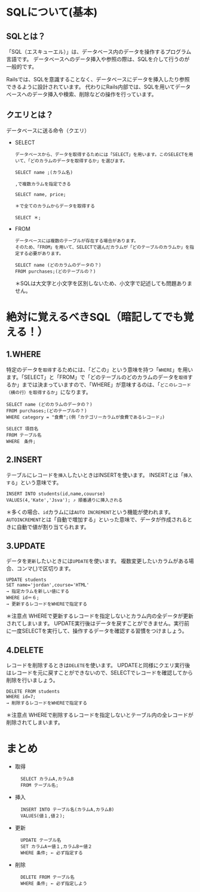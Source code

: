 # SQLについて(基本)

## SQLとは？
「SQL（エスキューエル）」は、データベース内のデータを操作するプログラム言語です。
データベースへのデータ挿入や参照の際は、SQLを介して行うのが一般的です。

Railsでは、SQLを意識することなく、データベースにデータを挿入したり参照できるように設計されています。
代わりにRails内部では、SQLを用いてデータベースへのデータ挿入や検索、削除などの操作を行っています。

## クエリとは？
データベースに送る命令（クエリ）

* SELECT

      データベースから、データを取得するためには「SELECT」を用います。このSELECTを用いて、「どのカラムのデータを取得するか」を選びます。

    `SELECT name ;(カラム名)`

      ,で複数カラムを指定できる

    `SELECT name, price;`

      ＊で全てのカラムからデータを取得する
    `SELECT ＊;`

* FROM

      データベースには複数のテーブルが存在する場合があります。
      そのため、「FROM」を用いて、SELECTで選んだカラムが「どのテーブルのカラムか」を指定する必要があります。

    ```
    SELECT name (どのカラムのデータの？)
    FROM purchases;(どのテーブルの？)
    ```
   ＊SQLは大文字と小文字を区別しないため、小文字で記述しても問題ありません。

# 絶対に覚えるべきSQL（暗記してでも覚える！）

## 1.WHERE

特定のデータを`取得`するためには、「どこの」という意味を持つ「`WHERE`」を用います。「SELECT」と「FROM」で「どのテーブルのどのカラムのデータを`取得`するか」までは決まっていますので、「WHERE」が意味するのは、「`どこのレコード（横の行）を取得するか`」になります。

  ```
  SELECT name (どのカラムのデータの？)
  FROM purchases;(どのテーブルの？)
  WHERE category = "食費";(例「カテゴリーカラムが食費であるレコード」)
  ```



  ```
  SELECT 項目名
  FROM テーブル名
  WHERE　条件;
  ```

## 2.INSERT

テーブルにレコードを`挿入`したいときはINSERTを使います。
INSERTとは「`挿入する`」という意味です。

```
INSERT INTO students(id,name,couurse)
VALUES(4,'Kate','Jsva'); ⤴︎ 順番通りに挿入される
```
＊多くの場合、`id`カラムには`AUTO INCREMENT`という機能が使われます。
`AUTOINCREMENT`とは「自動で増加する」といった意味で、データが作成されるときに自動で値が割り当てられます。


## 3.UPDATE

データを`更新`したいときには`UPDATE`を使います。
複数変更したいカラムがある場合、コンマ(,)で区切ります。

```
UPDATE students
SET name='jordan',course='HTML'
→ 指定カラムを新しい値にする
WHERE id＝６;
→ 更新するレコードをWHEREで指定する
```

＊注意点
WHEREで更新するレコードを指定しないとカラム内の全データが更新されてしまいます。
UPDATE実行後はデータを戻すことができません。実行前に一度SELECTを実行して、操作するデータを確認する習慣をつけましょう。


## 4.DELETE

レコードを削除するときは`DELETE`を使います。
UPDATEと同様にクエリ実行後はレコードを元に戻すことができないので、SELECTでレコードを確認してから削除を行いましょう。

```
DELETE FROM students
WHERE id=7;
→ 削除するレコードをWHEREで指定する
```

＊注意点
WHEREで削除するレコードを指定しないとテーブル内の全レコードが削除されてしまいます。



# まとめ

* 取得

        SELECT カラムA,カラムB
        FROM テーブル名;

* 挿入

        INSERT INTO テーブル名(カラムA,カラムB)
        VALUES(値１,値２);

* 更新

        UPDATE テーブル名
        SET カラムA＝値１,カラムB＝値２
        WHERE 条件; ← 必ず指定する

* 削除

        DELETE FROM テーブル名
        WHERE 条件; ← 必ず指定しよう




























